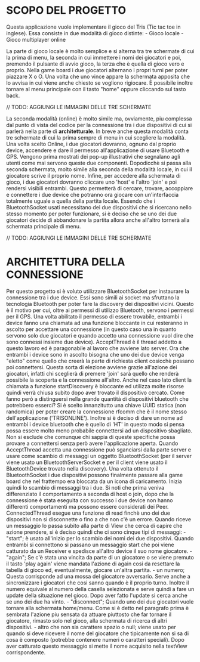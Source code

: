# SCOPO DEL PROGETTO
Questa applicazione vuole implementare il gioco del Tris (Tic tac toe in inglese).
Essa consiste in due modalità di gioco distinte:
    - Gioco locale 
    - Gioco multiplayer online

La parte di gioco locale è molto semplice e si alterna tra tre schermate di cui la prima di menu,
la seconda in cui immettere i nomi dei giocatori e poi, premendo il pulsante di avvio gioco, la terza 
che è quella di gioco vero e proprio. Nella game board i due giocatori alternano i propri turni per 
poter piazzare X o O. Una volta che uno vince appare la schermata apposita che lo avvisa in cui
viene anche chiesto se vogliono rigiocare.
È possibile inoltre tornare al menu principale con il tasto "home" oppure cliccando sul tasto back.

// TODO: AGGIUNGI LE IMMAGINI DELLE TRE SCHERMATE


La seconda modalità (online) è molto simile ma, ovviamente, piu complessa dal punto di vista del codice 
per la connessione tra i due dispositivi di cui si parlerà nella parte di **architetturale**.
In breve anche questa modalità conta tre schermate di cui la prima sempre di menu in cui scegliere la modalità.
Una volta scelto Online, i due giocatori dovranno, ognuno dal proprio device, accendere e dare il
permesso all'applicazione di usare Bluetooth e GPS. Vengono prima mostrati dei pop-up illustrativi 
che segnalano agli utenti come mai servono queste due componenti.
Dopodicchè si passa alla seconda schermata, molto simile alla seconda della modalità locale, in cui
il giocatore scrive il proprio nome.
Infine, per accedere alla schermata di gioco, i due giocatori dovranno cliccare uno 'host' e l'altro 
'join' e poi rendersi visibili entrambi. Questo permetterà di cercare, trovare, accoppiare e connettere
i due device che potranno ora giocare con un'interfaccia totalmente uguale a quella della partita locale.
Essendo che i BluetoothSocket usati necessitano dei due dispositivi che si ricercano nello stesso momento
per poter funzionare, si è deciso che se uno dei due giocatori decide di abbandonare la partita
allora anche all'altro tornerà alla schermata principale di menu.

// TODO: AGGIUNGI LE IMMAGINI DELLE TRE SCHERMATE


# ARCHITETTURA DELLA CONNESSIONE 
Per questo progetto si è voluto utilizzare BluetoothSocket per instaurare la connessione tra i due device.
Essi sono simili ai socket ma sfruttano la tecnologia Bluetooth per poter fare la discovery dei dispositivi
vicini. Questo è il motivo per cui, oltre ai permessi di utilizzo Bluetooth, servono i permessi per il GPS.
Una volta abilitato il permesso di essere trovabile, entrambi i device fanno una chiamata ad una
funzione bloccante in cui resteranno in ascolto per accettare una connessione (in questo caso una in 
quanto servono solo due giocatori e quando accetto una connessione vuol dire che sono connessi insieme due
device). AcceptThread è il thread addetto a questo lavoro ed è paragonabile al lavoro che avviene lato server.
Ora che entrambi i device sono in ascolto bisogna che uno dei due device venga "eletto" come quello
che creerà la parte di richiesta client cosicchè possano poi connettersi. Questa sorta di elezione
avviene grazie all'azione dei giocatori, infatti chi sceglierà di premere 'join' sarà quello che renderà
possibile la scoperta e la connessione all'altro.
Anche nel caso lato client la chiamata a funzione startDiscovery è bloccante ed utilizza molte risorse
quindi verrà chiusa subito dopo aver trovato il dispositivo cercato.
Come fanno però a distinguersi nella grande quantità di dispositivi bluetooth che potrebbero esserci?
Si è scelto innanzitutto una chiave UUID statica (non randomica) per poter creare la connessione rfcomm che 
è il nome stesso dell'applicazione ('TRISONLINE'). Inoltre si è deciso di dare un nome ad entrambi 
i device bluetooth che è quello di 'HT' in questo modo si pensa possa essere molto meno probabile 
connettersi ad un dispositivo sbagliato. Non si esclude che comunque chi sappia di queste specifiche 
possa provare a connettersi senza però avere l'applicazione aperta.
Quando AcceptThread accetta una connessione può sganciarsi dalla parte server e usare come scambio di 
messaggi un oggetto BluetoothSocket (per il server viene usato un BluetoothServerSocket e per il client
viene usato il BluetoothDevice trovato nella discovery). 
Una volta ottenuto il BluetoothSocket i due dispositivi possono finalmente passare alla game board
che nel frattempo era bloccata da un icona di caricamento. Inizia quindi lo scambio di messaggi tra i due.
Si noti che prima veniva differenziato il comportamento a seconda di host o join, dopo che la connessione
è stata eseguita con successo i due device non hanno differenti comportamenti ma possono essere considerati
dei Peer.
ConnectedThread esegue una funzione di read finchè uno dei due dispositivi non si disconnette o fino 
a che non c'è un errore. Quando riceve un messaggio lo passa subito alla parte di View che cerca di 
capire che azione prendere, si è deciso quindi che ci sono cinque tipi di messaggi:
    - "start"; è usato all'inizio per lo scambio dei nomi dei due dispositivi. Quando entrambi si connettono
                si passano un messaggio start che poi viene catturato da un Receiver e spedisce all'altro 
                device il suo nome giocatore.
    - "again"; Se c'è stata una vincita da parte di un giocatore o se viene premuto il tasto 'play again'
                viene mandata l'azione di again cosi da resettare la tabella di gioco ed, eventualmente, 
                giocare un'altra partita.
    - un numero; Questa corrisponde ad una mossa del giocatore avversario. Serve anche a sincronizzare i
                giocatori che cosi sanno quando è il proprio turno. Inoltre il numero equivale al numero
                della casella selezionata e serve quindi a fare un update della situazione nel gioco.
                Dopo aver fatto l'update si cerca anche se uno dei due ha vinto.
    - "disconnect"; Quando uno dei due giocatori vuole tornare alla schermata home/menu. Come si è detto nel 
                    paragrafo prima è sembrata l'azione piu sensata da attuare piuttosto che far tornare il giocatore,
                    rimasto solo nel gioco, alla schermata di ricerca di altri dispositivi. 
    - altro che non sia carattere spazio o null; viene usato per quando si deve ricevere il nome del giocatore
                che tipicamente non si sa di cosa è composto (potrebbe contenere numeri o caratteri speciali).
                Dopo aver catturato questo messaggio si mette il nome acquisito nella textView corrispondente.
